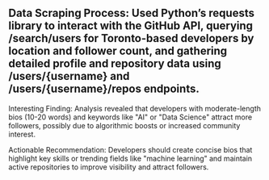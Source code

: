 ## Data Scraping Process: Used Python’s requests library to interact with the GitHub API, querying /search/users for Toronto-based developers by location and follower count, and gathering detailed profile and repository data using /users/{username} and /users/{username}/repos endpoints.

Interesting Finding: Analysis revealed that developers with moderate-length bios (10-20 words) and keywords like "AI" or "Data Science" attract more followers, possibly due to algorithmic boosts or increased community interest.

Actionable Recommendation: Developers should create concise bios that highlight key skills or trending fields like "machine learning" and maintain active repositories to improve visibility and attract followers.
